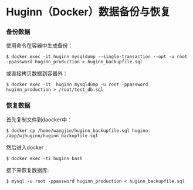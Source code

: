 # Huginn（Docker）数据备份与恢复


### 备份数据

使用命令在容器中生成备份：
```shell
$ docker exec -it huginn mysqldump --single-transaction --opt -u root -ppassword huginn_production > huginn_backupfile.sql
```

或直接拷贝数据到容器外：
```shell
$ docker exec -it  huginn mysqldump -u root -ppassword huginn_production > /root/test_db.sql
```

### 恢复数据

首先复制文件到daocker中：
```shell
$ docker cp /home/wangjie/huginn_backupfile.sql huginn: /app/wjhuginn/huginn_backupfile.sql
```

然后进入docker：
```shell
$ docker exec -ti huginn bash
```

接下来恢复数据库:
```shell
$ mysql -u root -ppassword huginn_production < huginn_backupfile.sql
```
